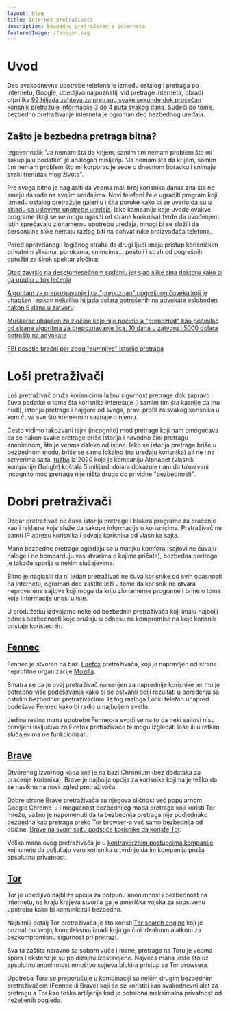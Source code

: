 ```yaml
---
layout: blog
title: Internet pretraživači
description: Bezbedno pretraživanje interneta
featuredImage: /favicon.svg
---
```


# Uvod

Deo svakodnevne upotrebe telefona je između ostalog i pretraga po internetu, Google, ubedljivo najpoznatiji vid pretrage interneta, obradi otprilike [99 hiljada zahteva za pretragu svake sekunde dok prosečan korisnik pretražuje informacije 3 do 4 puta svakog dana](https://seo.ai/blog/how-many-people-use-google#:~:text=2). Sudeći po tome, bezbedno pretraživanje interneta je ogroman deo bezbednog uređaja.

## Zašto je bezbedna pretraga bitna?

Izgovor nalik "Ja nemam šta da krijem, samim tim nemam problem što mi sakupljaju podatke" je analogan mišljenju "Ja nemam šta da krijem, samim tim nemam problem što mi korporacije sede u dnevnom boravku i snimaju svaki trenutak mog života".

Pre svega bitno je naglasiti da veoma mali broj korisnika danas zna šta ne smeju da rade na svojim uređajima. Novi telefoni žele ugraditi program koji između ostalog [pretražuje galeriju i čita poruke kako bi se uverio da su u skladu sa uslovima upotrebe uređaja](https://www.wired.com/story/apple-photo-scanning-csam-communication-safety-messages/). Iako kompanije koje uvode ovakve programe (koji se ne mogu ugasiti od strane korisnika) tvrde da uvođenjem istih sprečavaju zlonamernu upotrebu uređaja, mnogi bi se složili da personalne slike nemaju razlog biti na dohvat ruke proizvođača telefona.

Pored opravdanog i logičnog straha da drugi ljudi imaju pristup korisničkim privatnim slikama, porukama, snimcima... postoji i strah od pogrešnih optužbi za širok spektar zločina:

[Otac završio na desetomesečnom suđenju jer slao slike sina doktoru kako bi ga uputio u tok lečenja](https://www.koffellaw.com/blog/google-ai-technology-flags-dad-who-took-photos-o/#:~:text=Google%20AI%20Technology%20Flags%20Dad%20Who%20Took%20Photos%20of%20Son%20for%20Doctor&text=A%20California%20father%20who%20took,a%2010%2Dmonth%20criminal%20investigation.)

[Algoritam za prepoznavanje lica "prepoznao" pogrešnog čoveka koji je uhapšen i nakon nekoliko hiljada dolara potrošenih na advokate oslobođen nakon 6 dana u zatvoru](https://www.nytimes.com/2023/03/31/technology/facial-recognition-false-arrests.html)

[Muškarac uhapšen za zločine koje nije počinio a "prepoznat" kao počinilac od strane algoritma za prepoznavanje lica, 10 dana u zatvoru i 5000 dolara potrošio na advokate](https://www.nytimes.com/2020/12/29/technology/facial-recognition-misidentify-jail.html)

[FBI posetio bračni par zbog "sumnjive" istorije pretraga](https://techland.time.com/2013/08/01/you-are-no-longer-free-to-search-on-google/)

# Loši pretraživači

Loš pretraživač pruža korisnicima lažnu sigurnost pretrage dok zapravo čuva podatke o tome šta korisnika interesuje (i samim tim šta kasnije da mu nudi), istoriju pretrage i najgore od svega, pravi profil za svakog korisnika u kom čuva sve što vremenom saznaje o njemu.

Često vidimo takozvani tajni (incognito) mod pretrage koji nam omogućava da se nakon svake pretrage briše istorija i navodno čini pretragu anonimnom, što je veoma daleko od istine. Iako se istorija pretrage briše u bezbednom modu, briše se samo lokalno (na uređaju korisnika) ali ne i na serverima sajta, [tužba](https://www.npr.org/2023/12/30/1222268415/google-settles-5-billion-privacy-lawsuit) iz 2020 koja je kompaniju Alphabet (vlasnik kompanije Google) koštala 5 milijardi dolara dokazuje nam da takozvani incognito mod pretrage nije ništa drugo do prividne "bezbednosti".

# Dobri pretraživači

Dobar pretraživač ne čuva istoriju pretrage i blokira programe za praćenje kao i reklame koje služe da sakupe informacije o korisnicima. Pretraživač ne pamti IP adresu korisnika i odvaja korisnika od vlasnika sajta.

Mane bezbedne pretrage ogledaju se u manjku komfora (sajtovi ne čuvaju naloge i ne bombarduju vas stvarima o kojima pričate), bezbedna pretraga je takođe sporija u nekim slučajevima.

Bitno je naglasiti da ni jedan pretraživač ne čuva korisnike od svih opasnosti na internetu, ogroman deo zaštite leži u tome da korisnik ne otvara neproverene sajtove koji mogu da kriju zlonamerne programe i brine o tome koje informacije unosi u iste.

U produžetku izdvajamo neke od bezbednih pretraživača koji imaju najbolji odnos bezbednosti koje pružaju u odnosu na kompromise na koje korisnik pristaje koristeći ih.

## [Fennec](https://f-droid.org/packages/org.mozilla.fennec_fdroid/)

Fennec je stvoren na bazi [Firefox](https://www.mozilla.org/en-US/firefox/new/) pretraživača, koji je napravljen od strane neprofitne organizacije [Mozilla](https://www.mozilla.org/en-US/).

Smatra se da je ovaj pretraživač namenjen za naprednije korisnike jer mu je potrebno više podešavanja kako bi se ostvarili bolji rezultati u poređenju sa ostalim bezbednim pretraživačima. Iz tog razloga Locki telefon unapred podešava Fennec kako bi radio u najboljem svetlu.

Jedina realna mana upotrebe Fennec-a svodi se na to da neki sajtovi nisu pravljeni isključivo za Firefox pretraživače te mogu izgledati loše ili u retkim slučajevima ne funkcionisati.

## [Brave](https://brave.com)

Otvorenog izvornog koda koji je na bazi Chromium (bez dodataka za praćenje korisnika), Brave je najbolja opcija za korisnike kojima je teško da se naviknu na novi izgled pretraživača.

Dobre strane Brave pretraživača su njegova sličnost već popularnom Google Chrome-u i mogućnost bezbednijeg moda pretrage koji koristi Tor mrežu, važno je napomenuti da ta bezbednija pretraga nije podjednako bezbedna kao pretraga preko Tor browser-a već samo bezbednija od obične. [Brave na svom sajtu podstiče korisnike da koriste Tor](https://community.brave.com/t/difference-between-brave-tor-and-original-tor-browser/269808).

Velika mana ovog pretraživača je u [kontraverznim postupcima kompanije](https://www.coindesk.com/business/2020/06/08/brave-browsers-affiliate-link-controversy-explained/) koji umeju da poljuljaju veru korisnika u tvrdnje da im kompanija pruža apsolutnu privatnost.

## [Tor](https://www.torproject.org/download/)

Tor je ubedljivo najbliža opcija za potpunu anonimnost i bezbednost na internetu, na kraju krajeva stvorila ga je američka vojska za sopstvenu upotrebu kako bi komunicirali bezbedno.

Najbitniji detalj Tor pretraživača je što koristi [Tor search engine](https://torsearch.com/) koji je poznat po svojoj kompleksnoj izradi koja ga čini idealnom alatkom za bezkompromisnu sigurnost pri pretrazi.

Sva ta zaštita naravno sa sobom vuče i mane, pretraga na Toru je veoma spora i ekstenzije su po dizajnu izostavljene. Najveća mana jeste što uz apsolutnu anonimnost mnoštvo sajteva blokira pristup sa Tor browsera.

Upotreba Tora se preporučuje u kombinaciji sa nekim drugim bezbednim pretraživačem (Fennec ili Brave) koji će se koristiti kao svakodnevni alat za pretragu a Tor kao teška artiljerija kad je potrebna maksimalna privatnost od neželjenih pogleda.